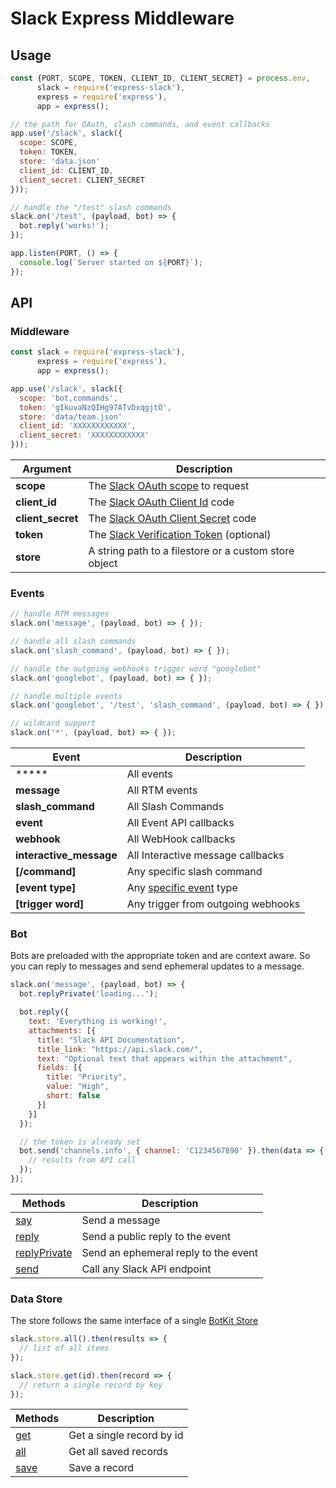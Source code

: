 # Slack Express Middleware


## Usage
```js
const {PORT, SCOPE, TOKEN, CLIENT_ID, CLIENT_SECRET} = process.env,
      slack = require('express-slack'),
      express = require('express'),      
      app = express();

// the path for OAuth, slash commands, and event callbacks
app.use('/slack', slack({
  scope: SCOPE,
  token: TOKEN,
  store: 'data.json'
  client_id: CLIENT_ID,
  client_secret: CLIENT_SECRET
}));

// handle the "/test" slash commands
slack.on('/test', (payload, bot) => {
  bot.reply('works!');
});

app.listen(PORT, () => {
  console.log(`Server started on ${PORT}`);
});
```

## API

### Middleware
```js
const slack = require('express-slack'),
      express = require('express'),      
      app = express();

app.use('/slack', slack({
  scope: 'bot,commands',
  token: 'gIkuvaNzQIHg97ATvDxqgjtO',
  store: 'data/team.json'
  client_id: 'XXXXXXXXXXXX',
  client_secret: 'XXXXXXXXXXXX'
}));
```
Argument | Description
---|---
**scope** | The [Slack OAuth scope](https://api.slack.com/docs/oauth-scopes) to request
**client_id** | The [Slack OAuth Client Id](https://api.slack.com/docs/oauth) code
**client_secret** | The [Slack OAuth Client Secret](https://api.slack.com/docs/oauth) code
**token** | The [Slack Verification Token](https://api.slack.com/slash-commands#validating_the_command) (optional)
**store** | A string path to a filestore or a custom store object


### Events
```js
// handle RTM messages
slack.on('message', (payload, bot) => { });

// handle all slash commands
slack.on('slash_command', (payload, bot) => { });

// handle the outgoing webhooks trigger word "googlebot"
slack.on('googlebot', (payload, bot) => { });

// handle multiple events
slack.on('googlebot', '/test', 'slash_command', (payload, bot) => { });

// wildcard support
slack.on('*', (payload, bot) => { });
```
Event | Description
---|---
***** | All events
**message** | All RTM events
**slash_command** | All Slash Commands
**event** | All Event API callbacks
**webhook** | All WebHook callbacks
**interactive_message** | All Interactive message callbacks
**[/command]** | Any specific slash command
**[event type]** | Any [specific event](https://api.slack.com/events) type
**[trigger word]** | Any trigger from outgoing webhooks

### Bot
Bots are preloaded with the appropriate token and are context aware. So you can reply to messages and send ephemeral updates to a message.
```js
slack.on('message', (payload, bot) => {
  bot.replyPrivate('loading...');

  bot.reply({
    text: 'Everything is working!',
    attachments: [{
      title: "Slack API Documentation",
      title_link: "https://api.slack.com/",
      text: "Optional text that appears within the attachment",
      fields: [{
        title: "Priority",
        value: "High",
        short: false
      }]
    }]
  });

  // the token is already set
  bot.send('channels.info', { channel: 'C1234567890' }).then(data => {
    // results from API call
  });
});
```
Methods | Description
---|---
[say](src/bot.js#L50) | Send a message
[reply](src/bot.js#L22) | Send a public reply to the event
[replyPrivate](src/bot.js#L41) | Send an ephemeral reply to the event
[send](src/bot.js#L61) | Call any Slack API endpoint

### Data Store
The store follows the same interface of a single [BotKit Store](https://github.com/howdyai/botkit#storing-information)
```js
slack.store.all().then(results => {
  // list of all items
});

slack.store.get(id).then(record => {
  // return a single record by key
});
```
Methods | Description
---|---
[get](src/filestore.js#L39) | Get a single record by id
[all](src/filestore.js#L61) | Get all saved records
[save](src/filestore.js#L50) | Save a record
